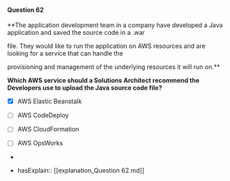 #### Question  62


**The application development team in a company have developed a Java application and saved the source code in a .war

file. They would like to run the application on AWS resources and are looking for a service that can handle the

provisioning and management of the underlying resources it will run on.**


**Which AWS service should a Solutions Architect recommend the Developers use to upload the Java source code file?**


- [x] AWS Elastic Beanstalk


- [ ] AWS CodeDeploy


- [ ] AWS CloudFormation


- [ ] AWS OpsWorks


*

- hasExplain:: [[explanation_Question  62.md]]